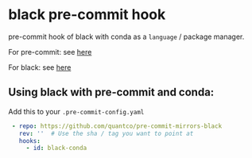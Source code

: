# black pre-commit hook

pre-commit hook of black with conda as a `language` / package manager.

For pre-commit: see [here](https://github.com/pre-commit/pre-commit)

For black: see [here](https://github.com/psf/black)

## Using black with pre-commit and conda:

Add this to your `.pre-commit-config.yaml`

```yaml
 - repo: https://github.com/quantco/pre-commit-mirrors-black
   rev: ''  # Use the sha / tag you want to point at
   hooks:
     - id: black-conda
```

